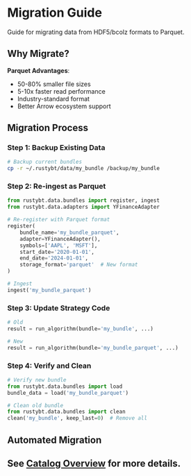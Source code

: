 # Migration Guide

Guide for migrating data from HDF5/bcolz formats to Parquet.

## Why Migrate?

**Parquet Advantages**:
- 50-80% smaller file sizes
- 5-10x faster read performance
- Industry-standard format
- Better Arrow ecosystem support

## Migration Process

### Step 1: Backup Existing Data

```bash
# Backup current bundles
cp -r ~/.rustybt/data/my_bundle /backup/my_bundle
```

### Step 2: Re-ingest as Parquet

```python
from rustybt.data.bundles import register, ingest
from rustybt.data.adapters import YFinanceAdapter

# Re-register with Parquet format
register(
    bundle_name='my_bundle_parquet',
    adapter=YFinanceAdapter(),
    symbols=['AAPL', 'MSFT'],
    start_date='2020-01-01',
    end_date='2024-01-01',
    storage_format='parquet'  # New format
)

# Ingest
ingest('my_bundle_parquet')
```

### Step 3: Update Strategy Code

```python
# Old
result = run_algorithm(bundle='my_bundle', ...)

# New
result = run_algorithm(bundle='my_bundle_parquet', ...)
```

### Step 4: Verify and Clean

```python
# Verify new bundle
from rustybt.data.bundles import load
bundle_data = load('my_bundle_parquet')

# Clean old bundle
from rustybt.data.bundles import clean
clean('my_bundle', keep_last=0)  # Remove all
```

## Automated Migration

## See [Catalog Overview](overview.md) for more details.

